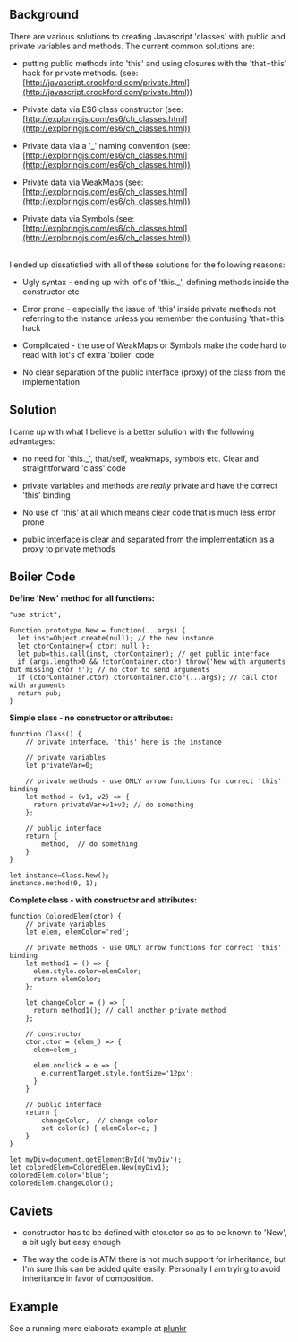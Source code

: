 ## Background ##

There are various solutions to creating Javascript 'classes' with public and private variables and methods. The current common solutions are:

 - putting public methods into 'this' and using closures with the 'that=this' hack for private methods.
(see: [http://javascript.crockford.com/private.html](http://javascript.crockford.com/private.html))

 - Private data via ES6 class constructor
 (see: [http://exploringjs.com/es6/ch_classes.html](http://exploringjs.com/es6/ch_classes.html))
 
 - Private data via a '_' naming convention
  (see: [http://exploringjs.com/es6/ch_classes.html](http://exploringjs.com/es6/ch_classes.html))

 - Private data via WeakMaps
  (see: [http://exploringjs.com/es6/ch_classes.html](http://exploringjs.com/es6/ch_classes.html))

 - Private data via Symbols
  (see: [http://exploringjs.com/es6/ch_classes.html](http://exploringjs.com/es6/ch_classes.html))

<br />
I ended up dissatisfied with all of these solutions for the following reasons:

 - Ugly syntax - ending up with lot's of 'this._', defining methods inside the constructor etc
 
 - Error prone - especially the issue of 'this' inside private methods not referring to the instance unless you remember the confusing 'that=this' hack

 - Complicated - the use of WeakMaps or Symbols make the code hard to read with lot's of extra 'boiler' code

 - No clear separation of the public interface (proxy) of the class from the implementation

Solution
---------
I came up with what I believe is a better solution with the following advantages:

 - no need for 'this._', that/self, weakmaps, symbols etc. Clear and straightforward 'class' code 

 - private variables and methods are _really_ private and have the correct 'this' binding

 - No use of 'this' at all which means clear code that is much less error prone
 
 - public interface is clear and separated from the implementation as a proxy to private methods

## Boiler Code ##

**Define 'New' method for all functions:**

    "use strict";
    
    Function.prototype.New = function(...args) {
      let inst=Object.create(null); // the new instance
      let ctorContainer={ ctor: null }; 
      let pub=this.call(inst, ctorContainer); // get public interface
      if (args.length>0 && !ctorContainer.ctor) throw('New with arguments but missing ctor !'); // no ctor to send arguments
      if (ctorContainer.ctor) ctorContainer.ctor(...args); // call ctor with arguments
      return pub;
    }
    
**Simple class - no constructor or attributes:**

    
    function Class() {
    	// private interface, 'this' here is the instance
    
    	// private variables
    	let privateVar=0;
    
    	// private methods - use ONLY arrow functions for correct 'this' binding
    	let method = (v1, v2) => {
    	  return privateVar+v1+v2; // do something
    	};
    	
    	// public interface
    	return {
    		method,  // do something
    	}
    }
      
    let instance=Class.New();
    instance.method(0, 1);

**Complete class - with constructor and attributes:**

    
    function ColoredElem(ctor) {
    	// private variables
    	let elem, elemColor='red';
    
    	// private methods - use ONLY arrow functions for correct 'this' binding
    	let method1 = () => {
    	  elem.style.color=elemColor;
    	  return elemColor;
    	};
   
       	let changeColor = () => {
    	  return method1(); // call another private method
    	};
 	
    	// constructor
    	ctor.ctor = (elem_) => {
    	  elem=elem_;
    
    	  elem.onclick = e => {
    	    e.currentTarget.style.fontSize='12px';
    	  }
    	}
    
    	// public interface
    	return {
    		changeColor,  // change color
    		set color(c) { elemColor=c; }
    	}
    }
    
    let myDiv=document.getElementById('myDiv');
    let coloredElem=ColoredElem.New(myDiv1);
    coloredElem.color='blue';
    coloredElem.changeColor();
    
    
## Caviets ##

 - constructor has to be defined with ctor.ctor so as to be known to 'New', a bit ugly but easy enough
 
 - The way the code is ATM there is not much support for inheritance, but I'm sure this can be added quite easily. Personally I am trying to avoid inheritance in favor of composition.

## Example ##

See a running more elaborate example at [plunkr](https://plnkr.co/edit/aLp6Jj1MAUo8qBM7GvPs)

